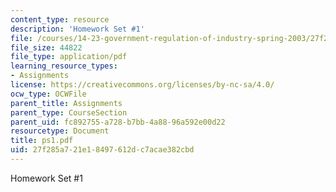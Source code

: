 ```yaml
---
content_type: resource
description: 'Homework Set #1'
file: /courses/14-23-government-regulation-of-industry-spring-2003/27f285a721e18497612dc7acae382cbd_ps1.pdf
file_size: 44822
file_type: application/pdf
learning_resource_types:
- Assignments
license: https://creativecommons.org/licenses/by-nc-sa/4.0/
ocw_type: OCWFile
parent_title: Assignments
parent_type: CourseSection
parent_uid: fc892755-a728-b7bb-4a88-96a592e00d22
resourcetype: Document
title: ps1.pdf
uid: 27f285a7-21e1-8497-612d-c7acae382cbd
---
```

Homework Set #1